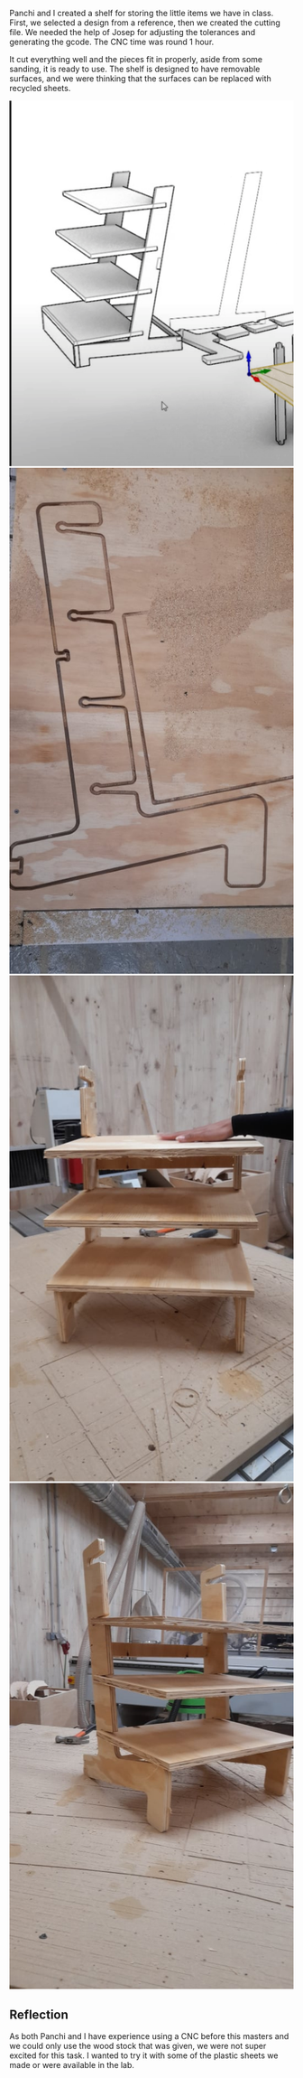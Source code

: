 Panchi and I created a shelf for storing the little items we have in class. First, we selected a design from a reference, then we created the cutting file. We needed the help of Josep for adjusting the tolerances and generating the gcode. The CNC time was round 1 hour.

It cut everything well and the pieces fit in properly, aside from some sanding, it is ready to use. The shelf is designed to have removable surfaces, and we were thinking that the surfaces can be replaced with recycled sheets.

![](../../images/CNC/cnc1.png)
![](../../images/CNC/cnc2.jpg)
![](../../images/CNC/cnc3.jpg)
![](../../images/CNC/cnc4.jpg)

## Reflection

As both Panchi and I have experience using a CNC before this masters and we could only use the wood stock that was given, we were not super excited for this task.  I wanted to try it with some of the plastic sheets we made or were available in the lab.